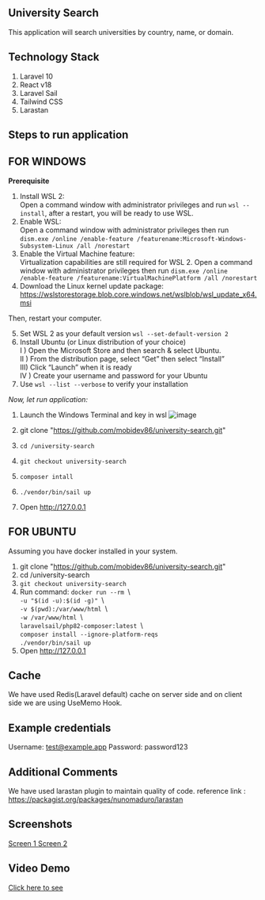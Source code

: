 ## University Search ##

This application will search universities by country, name, or domain.

## Technology Stack ##
1. Laravel 10
2. React v18
3. Laravel Sail
4. Tailwind CSS
5. Larastan


## Steps to run application ##

## FOR WINDOWS ##

**Prerequisite**
1.  Install WSL 2: \
    Open a command window with administrator privileges and run
    `wsl --install`, after a restart, you will be ready to use WSL.
2. Enable WSL: \
    Open a command window with administrator privileges then run
    `dism.exe /online /enable-feature /featurename:Microsoft-Windows-Subsystem-Linux /all /norestart`
3. Enable the Virtual Machine feature: \
   Virtualization capabilities are still required for WSL 2. Open a command window with administrator privileges then run
   `dism.exe /online /enable-feature /featurename:VirtualMachinePlatform /all /norestart`
4. Download the Linux kernel update package: \
   https://wslstorestorage.blob.core.windows.net/wslblob/wsl_update_x64.msi

Then, restart your computer.

5. Set WSL 2 as your default version
   `wsl --set-default-version 2`
6. Install Ubuntu (or Linux distribution of your choice) \
   I ) Open the Microsoft Store and then search & select Ubuntu. \
   II ) From the distribution page, select “Get” then select “Install” \
   III) Click “Launch” when it is ready \
   IV ) Create your username and password for your Ubuntu
7. Use `wsl --list --verbose` to verify your installation

_Now, let run application:_ 
1. Launch the Windows Terminal and key in wsl
 ![image](https://github.com/mobidev86/university-search/assets/45712021/8a02789f-ce59-4232-a7d5-3d2995988a84)

2. git clone "https://github.com/mobidev86/university-search.git"
3. `cd /university-search`
4. `git checkout university-search`
5. `composer intall`
6. `./vendor/bin/sail up`
7. Open http://127.0.0.1


## FOR UBUNTU ##
Assuming you have docker installed in your system.

1. git clone "https://github.com/mobidev86/university-search.git"
2. cd /university-search
3. `git checkout university-search`
4. Run command:
    `docker run --rm `&#92; \
        `-u "$(id -u):$(id -g)" `&#92; \
        `-v $(pwd):/var/www/html `&#92; \
        `-w /var/www/html `&#92; \
        `laravelsail/php82-composer:latest `&#92; \
        `composer install --ignore-platform-reqs ` \
        `./vendor/bin/sail up`
6. Open http://127.0.0.1




## Cache ##
We have used Redis(Laravel default) cache on server side and on client side we are using UseMemo Hook.


## Example credentials ##
Username: test@example.app
Password: password123


## Additional Comments ##
We have used larastan plugin to maintain quality of code. reference link : https://packagist.org/packages/nunomaduro/larastan


## Screenshots ##
<a href="https://prnt.sc/mN_eQucaxtsQ" target="_blank">Screen 1 </a>
<a href="https://prnt.sc/XERoAMN0XogD" target="_blank">Screen 2 </a>

## Video Demo ##
<a href="https://screenrec.com/share/5tjni1FRcr" target="_blank">Click here to see</a>

